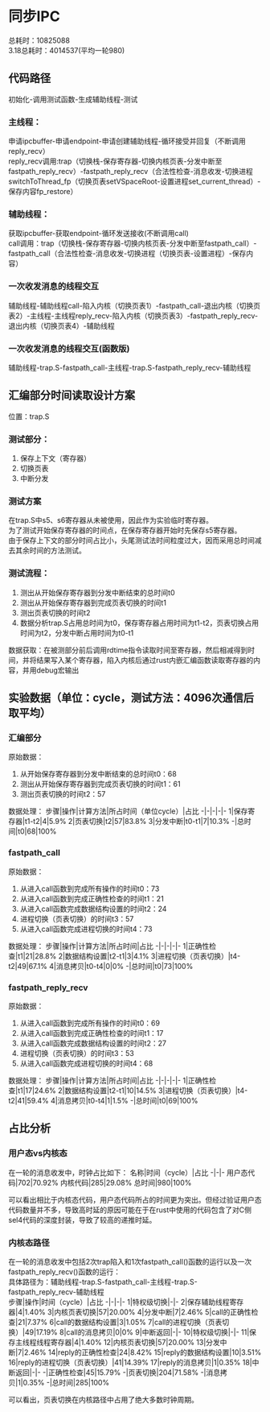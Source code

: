 # 同步IPC
总耗时：10825088  
3.18总耗时：4014537(平均一轮980)

## 代码路径
初始化-调用测试函数-生成辅助线程-测试  
### 主线程：
申请ipcbuffer-申请endpoint-申请创建辅助线程-循环接受并回复（不断调用reply_recv）  
reply_recv调用:trap（切换栈-保存寄存器-切换内核页表-分发中断至fastpath_reply_recv）-fastpath_reply_recv（合法性检查-消息收发-切换进程switchToThread_fp（切换页表setVSpaceRoot-设置进程set_current_thread）-保存内容fp_restore）
### 辅助线程：
获取ipcbuffer-获取endpoint-循环发送接收(不断调用call)  
call调用：trap（切换栈-保存寄存器-切换内核页表-分发中断至fastpath_call）-fastpath_call（合法性检查-消息收发-切换进程（切换页表-设置进程）-保存内容）
### 一次收发消息的线程交互
辅助线程-辅助线程call-陷入内核（切换页表1）-fastpath_call-退出内核（切换页表2）-主线程-主线程reply_recv-陷入内核（切换页表3）-fastpath_reply_recv-退出内核（切换页表4）-辅助线程
### 一次收发消息的线程交互(函数版)
辅助线程-trap.S-fastpath_call-主线程-trap.S-fastpath_reply_recv-辅助线程
## 汇编部分时间读取设计方案
位置：trap.S  
### 测试部分： 
1. 保存上下文（寄存器）
2. 切换页表
3. 中断分发
### 测试方案
在trap.S中s5、s6寄存器从未被使用，因此作为实验临时寄存器。  
为了测试开始保存寄存器的时间点，在保存寄存器开始时先保存s5寄存器。  
由于保存上下文的部分时间占比小，头尾测试法时间粒度过大，因而采用总时间减去其余时间的方法测试。  
### 测试流程：
1. 测出从开始保存寄存器到分发中断结束的总时间t0
2. 测出从开始保存寄存器到完成页表切换的时间t1
3. 测出页表切换的时间t2
4. 数据分析trap.S占用总时间为t0，保存寄存器占用时间为t1-t2，页表切换占用时间为t2，分发中断占用时间为t0-t1  

数据获取：在被测部分前后调用rdtime指令读取时间至寄存器，然后相减得到时间，并将结果写入某个寄存器，陷入内核后通过rust内嵌汇编函数读取寄存器的内容，并用debug宏输出
## 实验数据（单位：cycle，测试方法：4096次通信后取平均）
### 汇编部分
原始数据：  
1. 从开始保存寄存器到分发中断结束的总时间t0：68
2. 测出从开始保存寄存器到完成页表切换的时间t1：61
3. 测出页表切换的时间t2：57

数据处理：
步骤|操作|计算方法|所占时间（单位cycle）|占比
-|-|-|-|-
1|保存寄存器|t1-t2|4|5.9%
2|页表切换|t2|57|83.8%
3|分发中断|t0-t1|7|10.3%
-|总时间|t0|68|100%

### fastpath_call
原始数据：  
1. 从进入call函数到完成所有操作的时间t0：73
2. 从进入call函数到完成正确性检查的时间t1：21
3. 从进入call函数完成数据结构设置的时间t2：24
4. 进程切换（页表切换）的时间t3：57
5. 从进入call函数完成进程切换的时间t4：73

数据处理：
步骤|操作|计算方法|所占时间|占比
-|-|-|-|-
1|正确性检查|t1|21|28.8%
2|数据结构设置|t2-t1|3|4.1%
3|进程切换（页表切换）|t4-t2|49|67.1%
4|消息拷贝|t0-t4|0|0%
-|总时间|t0|73|100%

### fastpath_reply_recv
原始数据：  
1. 从进入call函数到完成所有操作的时间t0：69
2. 从进入call函数到完成正确性检查的时间t1：17
3. 从进入call函数完成数据结构设置的时间t2：27
4. 进程切换（页表切换）的时间t3：53
5. 从进入call函数完成进程切换的时间t4：68

数据处理：
步骤|操作|计算方法|所占时间|占比
-|-|-|-|-
1|正确性检查|t1|17|24.6%
2|数据结构设置|t2-t1|10|14.5%
3|进程切换（页表切换）|t4-t2|41|59.4%
4|消息拷贝|t0-t4|1|1.5%
-|总时间|t0|69|100%

## 占比分析
### 用户态vs内核态
在一轮的消息收发中，时钟占比如下：
名称|时间（cycle）|占比
-|-|-
用户态代码|702|70.92%
内核代码|285|29.08%
总时间|980|100%

可以看出相比于内核态代码，用户态代码所占的时间更为突出。但经过验证用户态代码数量并不多，导致高时延的原因可能在于在rust中使用的代码包含了对C侧sel4代码的深度封装，导致了较高的递推时延。
### 内核态路径
在一轮的消息收发中包括2次trap陷入和1次fastpath_call()函数的运行以及一次fastpath_reply_recv()函数的运行：  
具体路径为：辅助线程-trap.S-fastpath_call-主线程-trap.S-fastpath_reply_recv-辅助线程  
步骤|操作|时间（cycle）|占比
-|-|-|-
1|特权级切换|-|-
2|保存辅助线程寄存器|4|1.40%
3|内核页表切换|57|20.00%
4|分发中断|7|2.46%
5|call的正确性检查|21|7.37%
6|call的数据结构设置|3|1.05%
7|call的进程切换（页表切换）|49|17.19%
8|call的消息拷贝|0|0%
9|中断返回|-|-
10|特权级切换|-|-
11|保存主线程线程寄存器|4|1.40%
12|内核页表切换|57|20.00%
13|分发中断|7|2.46%
14|reply的正确性检查|24|8.42%
15|reply的数据结构设置|10|3.51%
16|reply的进程切换（页表切换）|41|14.39%
17|reply的消息拷贝|1|0.35%
18|中断返回|-|-
-|正确性检查|45|15.79%
-|页表切换|204|71.58%
-|消息拷贝|1|0.35%
-|总时间|285|100%

可以看出，页表切换在内核路径中占用了绝大多数时钟周期。